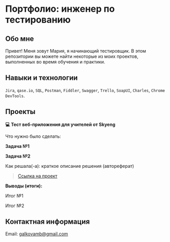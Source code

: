 # Портфолио: инженер по тестированию
## Обо мне
Привет! Меня зовут Мария, я начинающий тестировщик.
В этом репозитории вы можете найти некоторые из моих проектов, выполненных во время обучения и практики.

## Навыки и технологии
`Jira`, `qase.io`, `SQL`, `Postman`, `Fiddler`, `Swagger`, `Trello`,
`SoapUI`, `Charles`, `Chrome DevTools`.

## Проекты
**:computer: Тест веб-приложения для учителей от Skyeng**

Что нужно было сделать:

**Задача №1**

**Задача №2**

Как решала(-а): краткое описание решения (автореферат)

> [Ссылка на проект](https://plume-hurricane-d62.notion.site/0a2a45124c0b43d1a04c2d2375252fc1)

**Выводы (итоги):**

Итог №1

Итог №2

## Контактная информация
Email: galkovamb@gmail.com
